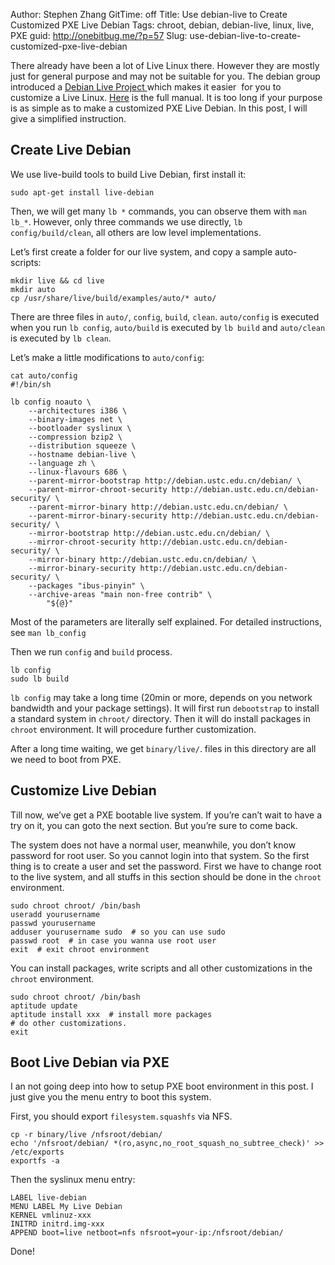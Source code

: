 Author: Stephen Zhang
GitTime: off
Title: Use debian-live to Create Customized PXE Live Debian
Tags: chroot, debian, debian-live, linux, live, PXE
guid: http://onebitbug.me/?p=57
Slug: use-debian-live-to-create-customized-pxe-live-debian

There already have been a lot of Live Linux there. However they are mostly just for general purpose and may not be suitable for you. The debian group introduced a [Debian Live Project ][1]which makes it easier  for you to customize a Live Linux. [Here][2] is the full manual. It is too long if your purpose is as simple as to make a customized PXE Live Debian. In this post, I will give a simplified instruction.

<!--more-->

## Create Live Debian

We use live-build tools to build Live Debian, first install it:

    sudo apt-get install live-debian

Then, we will get many `lb *` commands, you can observe them with `man lb_*`. However, only three commands we use directly, `lb config/build/clean`, all others are low level implementations.

Let’s first create a folder for our live system, and copy a sample auto-scripts:

    mkdir live && cd live
    mkdir auto
    cp /usr/share/live/build/examples/auto/* auto/

There are three files in `auto/`, `config`, `build`, `clean`. `auto/config` is executed when you run `lb config`, `auto/build` is executed by `lb build` and `auto/clean` is executed by `lb clean`.

Let’s make a little modifications to `auto/config`:

    cat auto/config
    #!/bin/sh

    lb config noauto \
        --architectures i386 \
        --binary-images net \
        --bootloader syslinux \
        --compression bzip2 \
        --distribution squeeze \
        --hostname debian-live \
        --language zh \
        --linux-flavours 686 \
        --parent-mirror-bootstrap http://debian.ustc.edu.cn/debian/ \
        --parent-mirror-chroot-security http://debian.ustc.edu.cn/debian-security/ \
        --parent-mirror-binary http://debian.ustc.edu.cn/debian/ \
        --parent-mirror-binary-security http://debian.ustc.edu.cn/debian-security/ \
        --mirror-bootstrap http://debian.ustc.edu.cn/debian/ \
        --mirror-chroot-security http://debian.ustc.edu.cn/debian-security/ \
        --mirror-binary http://debian.ustc.edu.cn/debian/ \
        --mirror-binary-security http://debian.ustc.edu.cn/debian-security/ \
        --packages "ibus-pinyin" \
        --archive-areas "main non-free contrib" \
            "${@}"

Most of the parameters are literally self explained. For detailed instructions, see `man lb_config`

Then we run `config` and `build` process.

    lb config
    sudo lb build

`lb config` may take a long time (20min or more, depends on you network bandwidth and your package settings). It will first run `debootstrap` to install a standard system in `chroot/` directory. Then it will do install packages in `chroot` environment. It will procedure further customization.

After a long time waiting, we get `binary/live/`. files in this directory are all we need to boot from PXE.

## Customize Live Debian

Till now, we’ve get a PXE bootable live system. If you’re can’t wait to have a try on it, you can goto the next section. But you’re sure to come back.

The system does not have a normal user, meanwhile, you don’t know password for root user. So you cannot login into that system. So the first thing is to create a user and set the password. First we have to change root to the live system, and all stuffs in this section should be done in the `chroot` environment.

    sudo chroot chroot/ /bin/bash
    useradd yourusername
    passwd yourusername
    adduser yourusername sudo  # so you can use sudo
    passwd root  # in case you wanna use root user
    exit  # exit chroot environment

You can install packages, write scripts and all other customizations in the `chroot` environment.

    sudo chroot chroot/ /bin/bash
    aptitude update
    aptitude install xxx  # install more packages
    # do other customizations.
    exit

## Boot Live Debian via PXE

I an not going deep into how to setup PXE boot environment in this post. I just give you the menu entry to boot this system.

First, you should export `filesystem.squashfs` via NFS.

    cp -r binary/live /nfsroot/debian/
    echo '/nfsroot/debian/ *(ro,async,no_root_squash_no_subtree_check)' >> /etc/exports
    exportfs -a

Then the syslinux menu entry:

    LABEL live-debian
    MENU LABEL My Live Debian
    KERNEL vmlinuz-xxx
    INITRD initrd.img-xxx
    APPEND boot=live netboot=nfs nfsroot=your-ip:/nfsroot/debian/

Done!

[1]: http://live.debian.net/
[2]: http://live.debian.net/manual/en/html/live-manual.html
